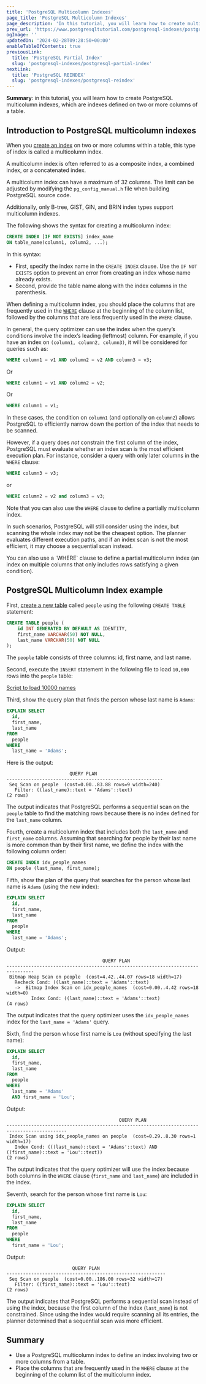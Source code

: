 ```yaml
---
title: 'PostgreSQL Multicolumn Indexes'
page_title: 'PostgreSQL Multicolumn Indexes'
page_description: 'In this tutorial, you will learn how to create multicolumn indexes which are indexes defined on more than one column of a table.'
prev_url: 'https://www.postgresqltutorial.com/postgresql-indexes/postgresql-multicolumn-indexes/'
ogImage: ''
updatedOn: '2024-02-28T09:28:50+00:00'
enableTableOfContents: true
previousLink:
  title: 'PostgreSQL Partial Index'
  slug: 'postgresql-indexes/postgresql-partial-index'
nextLink:
  title: 'PostgreSQL REINDEX'
  slug: 'postgresql-indexes/postgresql-reindex'
---
```


**Summary**: in this tutorial, you will learn how to create PostgreSQL multicolumn indexes, which are indexes defined on two or more columns of a table.

## Introduction to PostgreSQL multicolumn indexes

When you [create an index](postgresql-create-index) on two or more columns within a table, this type of index is called a multicolumn index.

A multicolumn index is often referred to as a composite index, a combined index, or a concatenated index.

A multicolumn index can have a maximum of 32 columns. The limit can be adjusted by modifying the `pg_config_manual.h` file when building PostgreSQL source code.

Additionally, only B\-tree, GIST, GIN, and BRIN index types support multicolumn indexes.

The following shows the syntax for creating a multicolumn index:

```sql
CREATE INDEX [IF NOT EXISTS] index_name
ON table_name(column1, column2, ...);
```

In this syntax:

- First, specify the index name in the `CREATE INDEX` clause. Use the `IF NOT EXISTS` option to prevent an error from creating an index whose name already exists.
- Second, provide the table name along with the index columns in the parenthesis.

When defining a multicolumn index, you should place the columns that are frequently used in the [`WHERE`](../postgresql-tutorial/postgresql-where) clause at the beginning of the column list, followed by the columns that are less frequently used in the `WHERE` clause.

In general, the query optimizer can use the index when the query’s conditions involve the index’s leading (leftmost) column. For example, if you have an index on `(column1, column2, column3)`, it will be considered for queries such as:

```sql
WHERE column1 = v1 AND column2 = v2 AND column3 = v3;
```

Or

```sql
WHERE column1 = v1 AND column2 = v2;
```

Or

```sql
WHERE column1 = v1;
```

In these cases, the condition on `column1` (and optionally on `column2`) allows PostgreSQL to efficiently narrow down the portion of the index that needs to be scanned.

However, if a query does _not_ constrain the first column of the index, PostgreSQL must evaluate whether an index scan is the most efficient execution plan. For instance, consider a query with only later columns in the `WHERE` clause:

```sql
WHERE column3 = v3;
```

or

```sql
WHERE column2 = v2 and column3 = v3;
```

Note that you can also use the `WHERE` clause to define a partially multicolumn index.

In such scenarios, PostgreSQL will still consider using the index, but scanning the whole index may not be the cheapest option. The planner evaluates different execution paths, and if an index scan is not the most efficient, it may choose a sequential scan instead.

<Admonition type="note">
You can also use a `WHERE` clause to define a partial multicolumn index (an index on multiple columns that only includes rows satisfying a given condition).
</Admonition>

## PostgreSQL Multicolumn Index example

First, [create a new table](../postgresql-tutorial/postgresql-create-table) called `people` using the following `CREATE TABLE` statement:

```sql
CREATE TABLE people (
    id INT GENERATED BY DEFAULT AS IDENTITY,
    first_name VARCHAR(50) NOT NULL,
    last_name VARCHAR(50) NOT NULL
);
```

The `people` table consists of three columns: id, first name, and last name.

Second, execute the `INSERT` statement in the following file to load `10,000` rows into the `people` table:

[Script to load 10000 names](/postgresqltutorial/Script-to-load-10000-names.txt)

Third, show the query plan that finds the person whose last name is `Adams`:

```sql
EXPLAIN SELECT
  id,
  first_name,
  last_name
FROM
  people
WHERE
  last_name = 'Adams';
```

Here is the output:

```text
                       QUERY PLAN
---------------------------------------------------------
 Seq Scan on people  (cost=0.00..83.88 rows=9 width=240)
   Filter: ((last_name)::text = 'Adams'::text)
(2 rows)
```

The output indicates that PostgreSQL performs a sequential scan on the `people` table to find the matching rows because there is no index defined for the `last_name` column.

Fourth, create a multicolumn index that includes both the `last_name` and `first_name` columns. Assuming that searching for people by their last name is more common than by their first name, we define the index with the following column order:

```sql
CREATE INDEX idx_people_names
ON people (last_name, first_name);
```

Fifth, show the plan of the query that searches for the person whose last name is `Adams` (using the new index):

```sql
EXPLAIN SELECT
  id,
  first_name,
  last_name
FROM
  people
WHERE
  last_name = 'Adams';
```

Output:

```text
                                   QUERY PLAN
--------------------------------------------------------------------------------
 Bitmap Heap Scan on people  (cost=4.42..44.07 rows=18 width=17)
   Recheck Cond: ((last_name)::text = 'Adams'::text)
   ->  Bitmap Index Scan on idx_people_names  (cost=0.00..4.42 rows=18 width=0)
         Index Cond: ((last_name)::text = 'Adams'::text)
(4 rows)
```

The output indicates that the query optimizer uses the `idx_people_names` index for the `last_name = 'Adams'` query.

Sixth, find the person whose first name is `Lou` (without specifying the last name):

```sql
EXPLAIN SELECT
  id,
  first_name,
  last_name
FROM
  people
WHERE
  last_name = 'Adams'
  AND first_name = 'Lou';
```

Output:

```text
                                         QUERY PLAN
--------------------------------------------------------------------------------------------
 Index Scan using idx_people_names on people  (cost=0.29..8.30 rows=1 width=17)
   Index Cond: (((last_name)::text = 'Adams'::text) AND ((first_name)::text = 'Lou'::text))
(2 rows)
```

The output indicates that the query optimizer will use the index because both columns in the `WHERE` clause (`first_name` and `last_name`) are included in the index.

Seventh, search for the person whose first name is `Lou`:

```sql
EXPLAIN SELECT
  id,
  first_name,
  last_name
FROM
  people
WHERE
  first_name = 'Lou';
```

Output:

```
                        QUERY PLAN
----------------------------------------------------------
 Seq Scan on people  (cost=0.00..186.00 rows=32 width=17)
   Filter: ((first_name)::text = 'Lou'::text)
(2 rows)
```

The output indicates that PostgreSQL performs a sequential scan instead of using the index, because the first column of the index (`last_name`) is not constrained. Since using the index would require scanning all its entries, the planner determined that a sequential scan was more efficient.

## Summary

- Use a PostgreSQL multicolumn index to define an index involving two or more columns from a table.
- Place the columns that are frequently used in the `WHERE` clause at the beginning of the column list of the multicolumn index.
